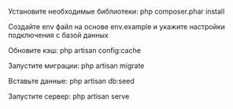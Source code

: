 Установите необходимые библиотеки:
php composer.phar install

Создайте env файл на основе env.example и укажите настройки подключения с базой данных

Обновите кэш:
php artisan config:cache

Запустите миграции:
php artisan migrate

Вставьте данные:
php artisan db:seed

Запустите сервер:
php artisan serve
